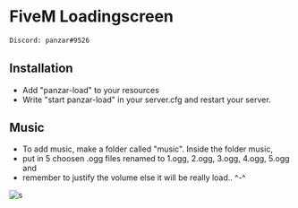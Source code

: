 # FiveM Loadingscreen
```sh
Discord: panzar#9526
```

## Installation
* Add "panzar-load" to your resources
* Write "start panzar-load" in your server.cfg and restart your server.

## Music
* To add music, make a folder called "music". Inside the folder music,
* put in 5 choosen .ogg files renamed to 1.ogg, 2.ogg, 3.ogg, 4.ogg, 5.ogg and
* remember to justify the volume else it will be really load.. ^-^

![s](https://cdn.discordapp.com/attachments/539829599081594920/539928678684033074/unknown.png)
